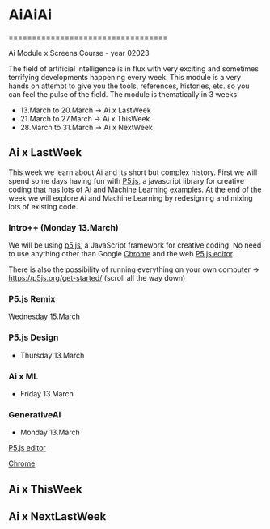 # AiAiAi
==================================

Ai Module x Screens Course - year 02023

The field of artificial intelligence is in flux with very exciting and sometimes terrifying developments happening every week. This module is a very hands on attempt to give you the tools, references, histories, etc. so you can feel the pulse of the field. The module is thematically in 3 weeks:

* 13.March to 20.March -> Ai x LastWeek
* 21.March to 27.March -> Ai x ThisWeek
* 28.March to 31.March -> Ai x NextWeek

## Ai x LastWeek
This week we learn about Ai and its short but complex history. First we will spend some days having fun with [P5.js](https://p5js.org/), a javascript library for creative coding that has lots of Ai and Machine Learning examples. At the end of the week we will explore Ai and Machine Learning by redesigning and mixing lots of existing code. 

### Intro++ (Monday 13.March)

We will be using [p5.js](http://www.p5js.org/), a JavaScript framework for creative coding. No need to use anything other than Google [Chrome](https://www.google.com/chrome/) and the web [P5.js editor](https://editor.p5js.org/).

There is also the possibility of running everything on your own computer -> https://p5js.org/get-started/ (scroll all the way down)




### P5.js Remix 
Wednesday 15.March



### P5.js Design
* Thursday 13.March



### Ai x ML 
* Friday 13.March



### GenerativeAi
* Monday 13.March



[P5.js editor](https://editor.p5js.org/)

[Chrome](https://www.google.com/chrome/)

## Ai x ThisWeek


## Ai x NextLastWeek

